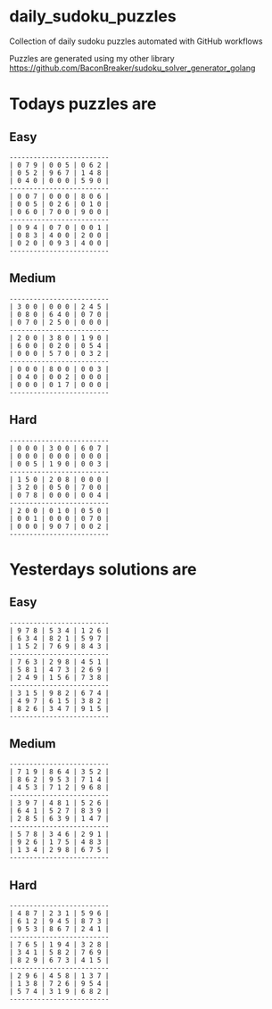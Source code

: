 
# daily_sudoku_puzzles 

Collection of daily sudoku puzzles automated with GitHub workflows 

Puzzles are generated using my other library https://github.com/BaconBreaker/sudoku_solver_generator_golang 
 

# Todays puzzles are 

## Easy 

```
-------------------------
| 0 7 9 | 0 0 5 | 0 6 2 | 
| 0 5 2 | 9 6 7 | 1 4 8 | 
| 0 4 0 | 0 0 0 | 5 9 0 | 
-------------------------
| 0 0 7 | 0 0 0 | 8 0 6 | 
| 0 0 5 | 0 2 6 | 0 1 0 | 
| 0 6 0 | 7 0 0 | 9 0 0 | 
-------------------------
| 0 9 4 | 0 7 0 | 0 0 1 | 
| 0 8 3 | 4 0 0 | 2 0 0 | 
| 0 2 0 | 0 9 3 | 4 0 0 | 
-------------------------
```
## Medium 

```
-------------------------
| 3 0 0 | 0 0 0 | 2 4 5 | 
| 0 8 0 | 6 4 0 | 0 7 0 | 
| 0 7 0 | 2 5 0 | 0 0 0 | 
-------------------------
| 2 0 0 | 3 8 0 | 1 9 0 | 
| 6 0 0 | 0 2 0 | 0 5 4 | 
| 0 0 0 | 5 7 0 | 0 3 2 | 
-------------------------
| 0 0 0 | 8 0 0 | 0 0 3 | 
| 0 4 0 | 0 0 2 | 0 0 0 | 
| 0 0 0 | 0 1 7 | 0 0 0 | 
-------------------------
```
## Hard 

```
-------------------------
| 0 0 0 | 3 0 0 | 6 0 7 | 
| 0 0 0 | 0 0 0 | 0 0 0 | 
| 0 0 5 | 1 9 0 | 0 0 3 | 
-------------------------
| 1 5 0 | 2 0 8 | 0 0 0 | 
| 3 2 0 | 0 5 0 | 7 0 0 | 
| 0 7 8 | 0 0 0 | 0 0 4 | 
-------------------------
| 2 0 0 | 0 1 0 | 0 5 0 | 
| 0 0 1 | 0 0 0 | 0 7 0 | 
| 0 0 0 | 9 0 7 | 0 0 2 | 
-------------------------
```
# Yesterdays solutions are 

## Easy 

```
-------------------------
| 9 7 8 | 5 3 4 | 1 2 6 | 
| 6 3 4 | 8 2 1 | 5 9 7 | 
| 1 5 2 | 7 6 9 | 8 4 3 | 
-------------------------
| 7 6 3 | 2 9 8 | 4 5 1 | 
| 5 8 1 | 4 7 3 | 2 6 9 | 
| 2 4 9 | 1 5 6 | 7 3 8 | 
-------------------------
| 3 1 5 | 9 8 2 | 6 7 4 | 
| 4 9 7 | 6 1 5 | 3 8 2 | 
| 8 2 6 | 3 4 7 | 9 1 5 | 
-------------------------
```
## Medium 

```
-------------------------
| 7 1 9 | 8 6 4 | 3 5 2 | 
| 8 6 2 | 9 5 3 | 7 1 4 | 
| 4 5 3 | 7 1 2 | 9 6 8 | 
-------------------------
| 3 9 7 | 4 8 1 | 5 2 6 | 
| 6 4 1 | 5 2 7 | 8 3 9 | 
| 2 8 5 | 6 3 9 | 1 4 7 | 
-------------------------
| 5 7 8 | 3 4 6 | 2 9 1 | 
| 9 2 6 | 1 7 5 | 4 8 3 | 
| 1 3 4 | 2 9 8 | 6 7 5 | 
-------------------------
```
## Hard 

```
-------------------------
| 4 8 7 | 2 3 1 | 5 9 6 | 
| 6 1 2 | 9 4 5 | 8 7 3 | 
| 9 5 3 | 8 6 7 | 2 4 1 | 
-------------------------
| 7 6 5 | 1 9 4 | 3 2 8 | 
| 3 4 1 | 5 8 2 | 7 6 9 | 
| 8 2 9 | 6 7 3 | 4 1 5 | 
-------------------------
| 2 9 6 | 4 5 8 | 1 3 7 | 
| 1 3 8 | 7 2 6 | 9 5 4 | 
| 5 7 4 | 3 1 9 | 6 8 2 | 
-------------------------
```
